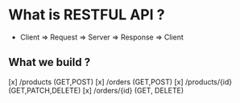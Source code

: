 # What is RESTFUL API ?

- Client => Request => Server => Response => Client

## What we build ?

[x] /products (GET,POST)
[x] /orders (GET,POST)
[x] /products/{id} (GET,PATCH,DELETE)
[x] /orders/{id} (GET, DELETE)
